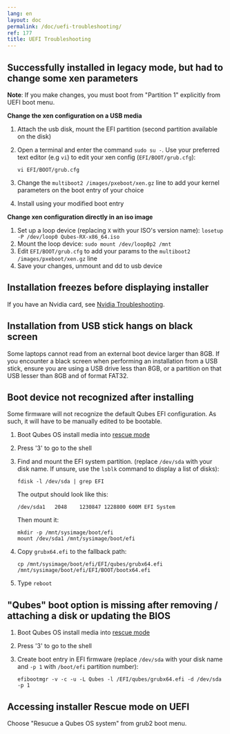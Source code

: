 ```yaml
---
lang: en
layout: doc
permalink: /doc/uefi-troubleshooting/
ref: 177
title: UEFI Troubleshooting
---
```




## Successfully installed in legacy mode, but had to change some xen parameters

**Note**: If you make changes, you must boot from "Partition 1" explicitly from UEFI boot menu.

**Change the xen configuration on a USB media**

01. Attach the usb disk, mount the EFI partition (second partition available on the disk)
02. Open a terminal and enter the command `sudo su -`. Use your preferred text editor (e.g `vi`) to edit your xen config (`EFI/BOOT/grub.cfg`):

    ```
    vi EFI/BOOT/grub.cfg
    ```

03. Change the `multiboot2 /images/pxeboot/xen.gz` line to add your kernel parameters on the boot entry of your choice
04. Install using your modified boot entry

**Change xen configuration directly in an iso image**
01. Set up a loop device (replacing `X` with your ISO's version name): `losetup -P /dev/loop0 Qubes-RX-x86_64.iso`
02. Mount the loop device: `sudo mount /dev/loop0p2 /mnt`
03. Edit `EFI/BOOT/grub.cfg` to add your params to the `multiboot2 /images/pxeboot/xen.gz` line
04. Save your changes, unmount and dd to usb device

## Installation freezes before displaying installer

If you have an Nvidia card, see [Nvidia Troubleshooting](https://github.com/Qubes-Community/Contents/blob/master/docs/troubleshooting/nvidia-troubleshooting.md#disabling-nouveau).


## Installation from USB stick hangs on black screen

Some laptops cannot read from an external boot device larger than 8GB. If you encounter a black screen when performing an installation from a USB stick, ensure you are using a USB drive less than 8GB, or a partition on that USB lesser than 8GB and of format FAT32.

## Boot device not recognized after installing

Some firmware will not recognize the default Qubes EFI configuration.
As such, it will have to be manually edited to be bootable.

1. Boot Qubes OS install media into [rescue mode](/doc/uefi-troubleshooting/#accessing-installer-rescue-mode-on-uefi)

2. Press '3' to go to the shell

3. Find and mount the EFI system partition. (replace `/dev/sda` with your disk name. If unsure, use the `lsblk` command to display a list of disks):
    ```
    fdisk -l /dev/sda | grep EFI
    ```
    The output should look like this:
    ```
    /dev/sda1   2048    1230847 1228800 600M EFI System
    ```
    Then mount it:
    ```
    mkdir -p /mnt/sysimage/boot/efi
    mount /dev/sda1 /mnt/sysimage/boot/efi
    ```
    
4. Copy `grubx64.efi` to the fallback path:
    
    ```
    cp /mnt/sysimage/boot/efi/EFI/qubes/grubx64.efi /mnt/sysimage/boot/efi/EFI/BOOT/bootx64.efi
    ```
    
5. Type `reboot`

## "Qubes" boot option is missing after removing / attaching a disk or updating the BIOS
1. Boot Qubes OS install media into [rescue mode](/doc/uefi-troubleshooting/#accessing-installer-rescue-mode-on-uefi)

2. Press '3' to go to the shell
3. Create boot entry in EFI firmware (replace `/dev/sda` with your disk name and `-p 1` with `/boot/efi` partition number):

    ```
    efibootmgr -v -c -u -L Qubes -l /EFI/qubes/grubx64.efi -d /dev/sda -p 1 
    ```

## Accessing installer Rescue mode on UEFI

Choose "Resucue a Qubes OS system" from grub2 boot menu.

